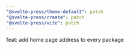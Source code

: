 ```yaml
---
"@svelte-press/theme-default": patch
"@svelte-press/create": patch
"@svelte-press/vite": patch
---
```


feat: add home page address to every package
